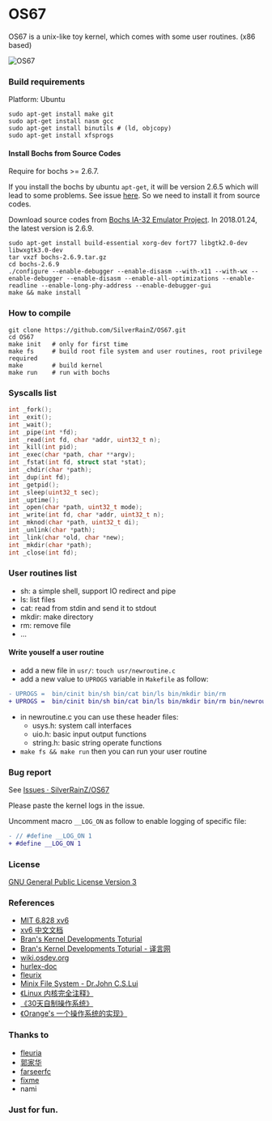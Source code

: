 OS67
===============================
OS67 is a unix-like toy kernel, which comes with some user routines. (x86 based)

![OS67](scrshot.png)


### Build requirements

Platform: Ubuntu

```
sudo apt-get install make git
sudo apt-get install nasm gcc
sudo apt-get install binutils # (ld, objcopy)
sudo apt-get install xfsprogs
```

#### Install Bochs from Source Codes

Require for bochs >= 2.6.7.

If you install the bochs by ubuntu `apt-get`, it will be version 2.6.5 which will lead to some problems. See issue [here](https://github.com/SilverRainZ/OS67/issues/11). So we need to install it from source codes.

Download source codes from [Bochs IA-32 Emulator Project](http://bochs.sourceforge.net/). In 2018.01.24, the latest version is 2.6.9.

```
sudo apt-get install build-essential xorg-dev fort77 libgtk2.0-dev libwxgtk3.0-dev
tar vxzf bochs-2.6.9.tar.gz
cd bochs-2.6.9
./configure --enable-debugger --enable-disasm --with-x11 --with-wx --enable-debugger --enable-disasm --enable-all-optimizations --enable-readline --enable-long-phy-address --enable-debugger-gui
make && make install
```

### How to compile

```shell
git clone https://github.com/SilverRainZ/OS67.git
cd OS67
make init   # only for first time
make fs     # build root file system and user routines, root privilege required
make        # build kernel
make run    # run with bochs
```

### Syscalls list

```c
int _fork();
int _exit();
int _wait();
int _pipe(int *fd);
int _read(int fd, char *addr, uint32_t n);
int _kill(int pid);
int _exec(char *path, char **argv);
int _fstat(int fd, struct stat *stat);
int _chdir(char *path);
int _dup(int fd);
int _getpid();
int _sleep(uint32_t sec);
int _uptime();
int _open(char *path, uint32_t mode);
int _write(int fd, char *addr, uint32_t n);
int _mknod(char *path, uint32_t di);
int _unlink(char *path);
int _link(char *old, char *new);
int _mkdir(char *path);
int _close(int fd);
```

### User routines list

* sh: a simple shell, support IO redirect and pipe
* ls: list files
* cat: read from stdin and send it to stdout
* mkdir: make directory
* rm: remove file
* ...

#### Write youself a user routine

* add a new file in `usr/`: `touch usr/newroutine.c`
* add a new value to `UPROGS` variable in `Makefile` as follow:

```patch
- UPROGS =  bin/cinit bin/sh bin/cat bin/ls bin/mkdir bin/rm
+ UPROGS =  bin/cinit bin/sh bin/cat bin/ls bin/mkdir bin/rm bin/newroutine
```

* in newroutine.c you can use these header files:
    * usys.h: system call interfaces
    * uio.h: basic input output functions
    * string.h: basic string operate functions
* `make fs && make run` then you can run your user routine


### Bug report

See [Issues · SilverRainZ/OS67](https://github.com/SilverRainZ/OS67/issues)

Please paste the kernel logs in the issue.

Uncomment macro `__LOG_ON` as follow to enable logging of specific file:

```patch
- // #define __LOG_ON 1
+ #define __LOG_ON 1
```

### License

[GNU General Public License Version 3](https://github.com/SilverRainZ/OS67/blob/master/LICENSE)

### References

* [MIT 6.828 xv6](http://pdos.csail.mit.edu/6.828/2011/xv6.html)
* [xv6 中文文档](https://github.com/ranxian/xv6-chinese)
* [Bran's Kernel Developments Toturial](http://www.osdever.net/bkerndev/Docs/gettingstarted.htm)
* [Bran's Kernel Developments Toturial - 译言网](http://article.yeeyan.org/view/197439/161890)
* [wiki.osdev.org](http://wiki.osdev.org/Main_Page)
* [hurlex-doc](https://github.com/hurley25/hurlex-doc)
* [fleurix](https://github.com/Fleurer/fleurix)
* [Minix File System - Dr.John C.S.Lui](https://koala.cs.pub.ro/redmine/attachments/download/105/minix.pdf)
* [《Linux 内核完全注释》](http://book.douban.com/subject/1231236/)
* [《30天自制操作系统》](http://book.douban.com/subject/11530329/)
* [《Orange's 一个操作系统的实现》](http://book.douban.com/subject/3735649/)

### Thanks to

* [fleuria](http://fleurer-lee.com/)
* [郭家华](http://www.zhihu.com/people/guo-jiahua)
* [farseerfc](https://farseerfc.me/)
* [fixme](https://fbq.github.io/)
* nami

### Just for fun.
